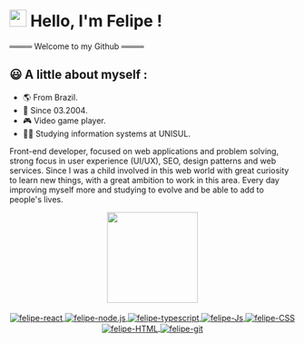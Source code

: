 
# <img src="https://media.giphy.com/media/hvRJCLFzcasrR4ia7z/giphy.gif" width="30" > Hello, I'm Felipe !

════ Welcome to my Github ════

## 😃 A little about myself :

- 🌎 From Brazil.
- 👶 Since 03.2004.
- 🎮 Video game player.
- 👨‍🎓 Studying information systems at UNISUL.

<div>
    <p>
        Front-end developer, focused on web applications and problem solving, strong focus in user experience (UI/UX), SEO, design patterns and web services.
        Since I was a child involved in this web world with great curiosity to learn new things, with a great ambition to work in this area.
        Every day improving myself more and studying to evolve and be able to add to people's lives.
    </p>
</div>


<div align="center">
  <a href="https://github.com/felipesantos5">
  <img height="160em" src="https://github-readme-stats.vercel.app/api?username=felipesantos5&show_icons=true&theme=dracula">
</div>
    
<br>

<div style="display: inline_block" align="center">
   <img align="center" alt="felipe-react" src="https://img.shields.io/badge/react-%2320232a.svg?style=for-the-badge&logo=react&logoColor=%2361DAFB">
    <img align="center" alt="felipe-node.js" src="https://img.shields.io/badge/node.js-6DA55F?style=for-the-badge&logo=node.js&logoColor=white">
   <img align="center" alt="felipe-typescript" src="https://img.shields.io/badge/typescript-%23007ACC.svg?style=for-the-badge&logo=typescript&logoColor=white">
   <img align="center" alt="felipe-Js" src="https://img.shields.io/badge/JavaScript-F7DF1E?style=for-the-badge&logo=javascript&logoColor=black">
   <img align="center" alt="felipe-CSS" src="https://img.shields.io/badge/CSS3-1572B6?style=for-the-badge&logo=css3&logoColor=white">
   <img align="center" alt="felipe-HTML"  src="https://img.shields.io/badge/HTML5-E34F26?style=for-the-badge&logo=html5&logoColor=white">
   <img align="center" alt="felipe-git"src="https://img.shields.io/badge/-Git-red?style=for-the-badge&logo=git&logoColor=white">
</div>

<br>
